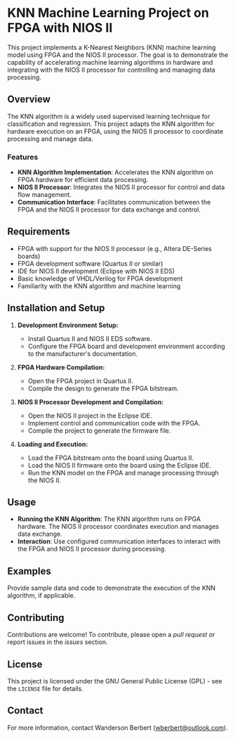 # KNN Machine Learning Project on FPGA with NIOS II

This project implements a K-Nearest Neighbors (KNN) machine learning model using FPGA and the NIOS II processor. The goal is to demonstrate the capability of accelerating machine learning algorithms in hardware and integrating with the NIOS II processor for controlling and managing data processing.

## Overview

The KNN algorithm is a widely used supervised learning technique for classification and regression. This project adapts the KNN algorithm for hardware execution on an FPGA, using the NIOS II processor to coordinate processing and manage data.

### Features

- **KNN Algorithm Implementation**: Accelerates the KNN algorithm on FPGA hardware for efficient data processing.
- **NIOS II Processor**: Integrates the NIOS II processor for control and data flow management.
- **Communication Interface**: Facilitates communication between the FPGA and the NIOS II processor for data exchange and control.

## Requirements

- FPGA with support for the NIOS II processor (e.g., Altera DE-Series boards)
- FPGA development software (Quartus II or similar)
- IDE for NIOS II development (Eclipse with NIOS II EDS)
- Basic knowledge of VHDL/Verilog for FPGA development
- Familiarity with the KNN algorithm and machine learning

## Installation and Setup

1. **Development Environment Setup:**
   - Install Quartus II and NIOS II EDS software.
   - Configure the FPGA board and development environment according to the manufacturer's documentation.

2. **FPGA Hardware Compilation:**
   - Open the FPGA project in Quartus II.
   - Compile the design to generate the FPGA bitstream.

3. **NIOS II Processor Development and Compilation:**
   - Open the NIOS II project in the Eclipse IDE.
   - Implement control and communication code with the FPGA.
   - Compile the project to generate the firmware file.

4. **Loading and Execution:**
   - Load the FPGA bitstream onto the board using Quartus II.
   - Load the NIOS II firmware onto the board using the Eclipse IDE.
   - Run the KNN model on the FPGA and manage processing through the NIOS II.

## Usage

- **Running the KNN Algorithm**: The KNN algorithm runs on FPGA hardware. The NIOS II processor coordinates execution and manages data exchange.
- **Interaction**: Use configured communication interfaces to interact with the FPGA and NIOS II processor during processing.

## Examples

Provide sample data and code to demonstrate the execution of the KNN algorithm, if applicable.

## Contributing

Contributions are welcome! To contribute, please open a *pull request* or report issues in the *issues* section.

## License

This project is licensed under the GNU General Public License (GPL) - see the `LICENSE` file for details.

## Contact

For more information, contact Wanderson Berbert (wberbert@outlook.com).
